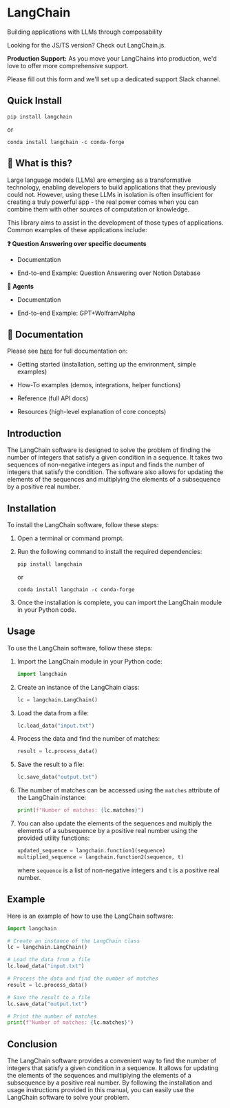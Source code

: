 # LangChain

Building applications with LLMs through composability

Looking for the JS/TS version? Check out LangChain.js.

**Production Support:** As you move your LangChains into production, we'd love to offer more comprehensive support.

Please fill out this form and we'll set up a dedicated support Slack channel.

## Quick Install

`pip install langchain`

or

`conda install langchain -c conda-forge`

## 🤔 What is this?

Large language models (LLMs) are emerging as a transformative technology, enabling developers to build applications that they previously could not. However, using these LLMs in isolation is often insufficient for creating a truly powerful app - the real power comes when you can combine them with other sources of computation or knowledge.

This library aims to assist in the development of those types of applications. Common examples of these applications include:

**❓ Question Answering over specific documents**

- Documentation

- End-to-end Example: Question Answering over Notion Database

**🤖 Agents**

- Documentation

- End-to-end Example: GPT+WolframAlpha

## 📖 Documentation

Please see [here](https://python.langchain.com) for full documentation on:

- Getting started (installation, setting up the environment, simple examples)

- How-To examples (demos, integrations, helper functions)

- Reference (full API docs)

- Resources (high-level explanation of core concepts)

## Introduction

The LangChain software is designed to solve the problem of finding the number of integers that satisfy a given condition in a sequence. It takes two sequences of non-negative integers as input and finds the number of integers that satisfy the condition. The software also allows for updating the elements of the sequences and multiplying the elements of a subsequence by a positive real number.

## Installation

To install the LangChain software, follow these steps:

1. Open a terminal or command prompt.

2. Run the following command to install the required dependencies:

   ```
   pip install langchain
   ```

   or

   ```
   conda install langchain -c conda-forge
   ```

3. Once the installation is complete, you can import the LangChain module in your Python code.

## Usage

To use the LangChain software, follow these steps:

1. Import the LangChain module in your Python code:

   ```python
   import langchain
   ```

2. Create an instance of the LangChain class:

   ```python
   lc = langchain.LangChain()
   ```

3. Load the data from a file:

   ```python
   lc.load_data("input.txt")
   ```

4. Process the data and find the number of matches:

   ```python
   result = lc.process_data()
   ```

5. Save the result to a file:

   ```python
   lc.save_data("output.txt")
   ```

6. The number of matches can be accessed using the `matches` attribute of the LangChain instance:

   ```python
   print(f"Number of matches: {lc.matches}")
   ```

7. You can also update the elements of the sequences and multiply the elements of a subsequence by a positive real number using the provided utility functions:

   ```python
   updated_sequence = langchain.function1(sequence)
   multiplied_sequence = langchain.function2(sequence, t)
   ```

   where `sequence` is a list of non-negative integers and `t` is a positive real number.

## Example

Here is an example of how to use the LangChain software:

```python
import langchain

# Create an instance of the LangChain class
lc = langchain.LangChain()

# Load the data from a file
lc.load_data("input.txt")

# Process the data and find the number of matches
result = lc.process_data()

# Save the result to a file
lc.save_data("output.txt")

# Print the number of matches
print(f"Number of matches: {lc.matches}")
```

## Conclusion

The LangChain software provides a convenient way to find the number of integers that satisfy a given condition in a sequence. It allows for updating the elements of the sequences and multiplying the elements of a subsequence by a positive real number. By following the installation and usage instructions provided in this manual, you can easily use the LangChain software to solve your problem.